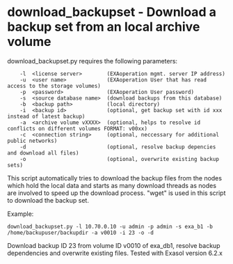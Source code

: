 # download\_backupset - Download a backup set from an local archive volume

download\_backupset.py requires the following parameters:
```
    -l  <license server>        (EXAoperation mgmt. server IP address)
    -u  <user name>             (EXAoperation User that has read access to the storage volumes)
    -p  <password>              (EXAoperation User password)
    -s  <source database name>  (download backups from this database)
    -b  <backup path>           (local directory)
    -i  <backup id>             (optional, get backup set with id xxx instead of latest backup)
    -a  <archive volume vXXXX>  (optional, helps to resolve id conflicts on different volumes FORMAT: v00xx)
    -c  <connection string>     (optional, neccessary for additional public networks)
    -d                          (optional, resolve backup depencies and download all files)
    -o                          (optional, overwrite existing backup sets)
```


This script automatically tries to download the backup files from the nodes which hold the local data and starts as many download threads as nodes are involved to speed up the download process. "wget" is used in this script to download the backup set.

Example:
```
download_backupset.py -l 10.70.0.10 -u admin -p admin -s exa_b1 -b /home/backupuser/backupdir -a v0010 -i 23 -o -d
```
Download backup ID 23 from volume ID v0010 of exa_db1, resolve backup dependencies and overwrite existing files. Tested with Exasol version 6.2.x
